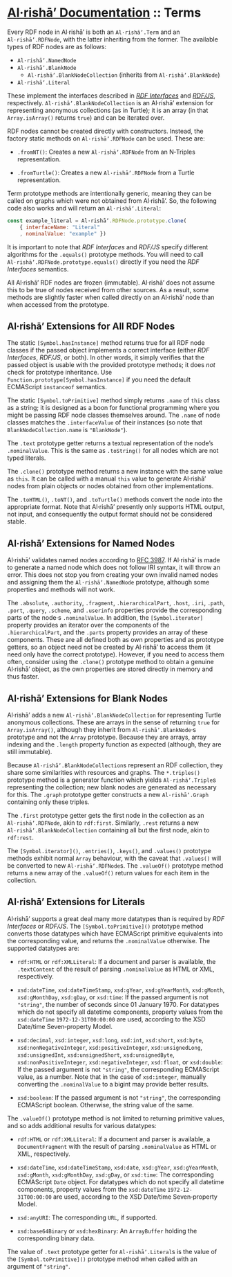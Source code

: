 #  [Al·rishāʼ Documentation](./) :: Terms

Every RDF node in Al·rishāʼ is both an `Al·rishāʼ.Term` and an `Al·rishāʼ.RDFNode`, with the latter inheriting from the former.
The available types of RDF nodes are as follows:

 +  `Al·rishāʼ.NamedNode`
 +  `Al·rishāʼ.BlankNode`
     +  `Al·rishāʼ.BlankNodeCollection` (inherits from `Al·rishāʼ.BlankNode`)
 +  `Al·rishāʼ.Literal`

These implement the interfaces described in [<cite>RDF Interfaces</cite>](https://www.w3.org/TR/rdf-interfaces/) and [<cite>RDF/JS</cite>](https://rdf.js.org/data-model-spec/), respectively.
`Al·rishāʼ.BlankNodeCollection` is an Al·rishāʼ extension for representing anonymous collections (as in Turtle); it is an array (in that `Array.isArray()` returns `true`) and can be iterated over.

RDF nodes cannot be created directly with constructors.
Instead, the factory static methods on `Al·rishāʼ.RDFNode` can be used.
These are:

 +  `.fromNT()`: Creates a new `Al·rishāʼ.RDFNode` from an N‐Triples representation.

 +  `.fromTurtle()`: Creates a new `Al·rishāʼ.RDFNode` from a Turtle representation.

Term prototype methods are intentionally generic, meaning they can be called on graphs which were not obtained from Al·rishāʼ.
So, the following code also works and will return an `Al·rishāʼ.Literal`:

```js
const example_literal = Al·rishāʼ.RDFNode.prototype.clone(
	{ interfaceName: "Literal"
	, nominalValue: "example" })
```

It is important to note that <cite>RDF Interfaces</cite> and <cite>RDF/JS</cite> specify different algorithms for the `.equals()` prototype methods.
You will need to call `Al·rishāʼ.RDFNode.prototype.equals()` directly if you need the <cite>RDF Interfaces</cite> semantics.

All Al·rishāʼ RDF nodes are frozen (immutable).
Al·rishāʼ does not assume this to be true of nodes received from other sources.
As a result, some methods are slightly faster when called directly on an Al·rishāʼ node than when accessed from the prototype.


##  Al·rishāʼ Extensions for All RDF Nodes

The static `[Symbol.hasInstance]` method returns true for all RDF node classes if the passed object implements a correct interface (either <cite>RDF Interfaces</cite>, <cite>RDF/JS</cite>, or both).
In other words, it simply verifies that the passed object is usable with the provided prototype methods; it does *not* check for prototype inheritance.
Use `Function.prototype[Symbol.hasInstance]` if you need the default ECMAScript `instanceof` semantics.

The static `[Symbol.toPrimitive]` method simply returns `.name` of `this` class as a string; it is designed as a boon for functional programming where you might be passing RDF node classes themselves around.
The `.name` of node classes matches the `.interfaceValue` of their instances (so note that `BlankNodeCollection.name` is `"BlankNode"`).

The `.text` prototype getter returns a textual representation of the node’s `.nominalValue`.
This is the same as `.toString()` for all nodes which are not typed literals.

The `.clone()` prototype method returns a new instance with the same value as `this`.
It can be called with a manual `this` value to generate Al·rishāʼ nodes from plain objects or nodes obtained from other implementations.

The `.toHTML()`, `.toNT()`, and `.toTurtle()` methods convert the node into the appropriate format.
Note that Al·rishāʼ presently only supports HTML output, not input, and consequently the output format should not be considered stable.


##  Al·rishāʼ Extensions for Named Nodes

Al·rishāʼ validates named nodes according to [RFC 3987](https://tools.ietf.org/html/rfc3987).
If Al·rishāʼ is made to generate a named node which does not follow IRI syntax, it will throw an error.
This does not stop you from creating your own invalid named nodes and assigning them the `Al·rishāʼ.NamedNode` prototype, although some properties and methods will not work.

The `.absolute`, `.authority`, `.fragment`, `.hierarchicalPart`, `.host`, `.iri`, `.path`, `.port`, `.query`, `.scheme`, and `.userinfo` properties provide the corresponding parts of the node·s `.nominalValue`.
In addition, the `[Symbol.iterator]` property provides an iterator over the components of the `.hierarchicalPart`, and the `.parts` property provides an array of these components.
These are all defined both as own properties and as prototype getters, so an object need not be created by Al·rishāʼ to access them (it need only have the correct prototype).
However, if you need to access them often, consider using the `.clone()` prototype method to obtain a genuine Al·rishāʼ object, as the own properties are stored directly in memory and thus faster.


##  Al·rishāʼ Extensions for Blank Nodes

Al·rishāʼ adds a new `Al·rishāʼ.BlankNodeCollection` for representing Turtle anonymous collections.
These are arrays in the sense of returning `true` for `Array.isArray()`, although they inherit from `Al·rishāʼ.BlankNode`·s prototype and not the `Array` prototype.
Because they are arrays, array indexing and the `.length` property function as expected (although, they are still immutable).

Because `Al·rishāʼ.BlankNodeCollection`s represent an RDF collection, they share some similarities with resources and graphs.
The `*.triples()` prototype method is a generator function which yields `Al·rishāʼ.Triple`s representing the collection; new blank nodes are generated as necessary for this.
The  `.graph` prototype getter constructs a new `Al·rishāʼ.Graph` containing only these triples.

The  `.first` prototype getter gets the first node in the collection as an `Al·rishāʼ.RDFNode`, akin to `rdf:first`.
Similarly, `.rest` returns a new `Al·rishāʼ.BlankNodeCollection` containing all but the first node, akin to `rdf:rest`.

The `[Symbol.iterator]()`, `.entries()`, `.keys()`, and `.values()` prototype methods exhibit normal `Array` behaviour, with the caveat that `.values()` will be converted to new `Al·rishāʼ.RDFNode`s.
The `.valueOf()` prototype method returns a new array of the `.valueOf()` return values for each item in the collection.


##  Al·rishāʼ Extensions for Literals

Al·rishāʼ supports a great deal many more datatypes than is required by <cite>RDF Interfaces</cite> or <cite>RDF/JS</cite>.
The `[Symbol.toPrimitive]()` prototype method converts those datatypes which have ECMAScript primitive equivalents into the corresponding value, and returns the `.nominalValue` otherwise.
The supported datatypes are:

 +  `rdf:HTML` or `rdf:XMLLiteral`:
    If a document and parser is available, the `.textContent` of the result of parsing `.nominalValue` as HTML or XML, respectively.

 +  `xsd:dateTime`, `xsd:dateTimeStamp`, `xsd:gYear`, `xsd:gYearMonth`, `xsd:gMonth`, `xsd:gMonthDay`, `xsd:gDay`, or `xsd:time`:
    If the passed argument is not `"string"`, the number of seconds since 01 January 1970.
    For datatypes which do not specify all datetime components, property values from the `xsd:dateTime` `1972-12-31T00:00:00` are used, according to the XSD Date/time Seven‐property Model.

 +  `xsd:decimal`, `xsd:integer`, `xsd:long`, `xsd:int`, `xsd:short`, `xsd:byte`, `xsd:nonNegativeInteger`, `xsd:positiveInteger`, `xsd:unsignedLong`, `xsd:unsignedInt`, `xsd:unsignedShort`, `xsd:unsignedByte`, `xsd:nonPositiveInteger`, `xsd:negativeInteger`, `xsd:float`, or `xsd:double`:
    If the passed argument is not `"string"`, the corresponding ECMAScript value, as a number.
    Note that in the case of `xsd:integer`, manually converting the `.nominalValue` to a bigint may provide better results.

 +  `xsd:boolean`:
    If the passed argument is not `"string"`, the corresponding ECMAScript boolean.
    Otherwise, the string value of the same.

The `.valueOf()` prototype method is not limited to returning primitive values, and so adds additional results for various datatypes:

 +  `rdf:HTML` or `rdf:XMLLiteral`:
    If a document and parser is available, a `DocumentFragment` with the result of parsing `.nominalValue` as HTML or XML, respectively.

 +  `xsd:dateTime`, `xsd:dateTimeStamp`, `xsd:date`, `xsd:gYear`, `xsd:gYearMonth`, `xsd:gMonth`, `xsd:gMonthDay`, `xsd:gDay`, or `xsd:time`:
    The corresponding ECMAScript `Date` object.
    For datatypes which do not specify all datetime components, property values from the `xsd:dateTime` `1972-12-31T00:00:00` are used, according to the XSD Date/time Seven‐property Model.

 +  `xsd:anyURI`:
    The corresponding `URL`, if supported.

 +  `xsd:base64Binary` or `xsd:hexBinary`:
    An `ArrayBuffer` holding the corresponding binary data.

The value of `.text` prototype getter for `Al·rishāʼ.Literal`s is the value of the `[Symbol.toPrimitive]()` prototype method when called with an argument of `"string"`.
